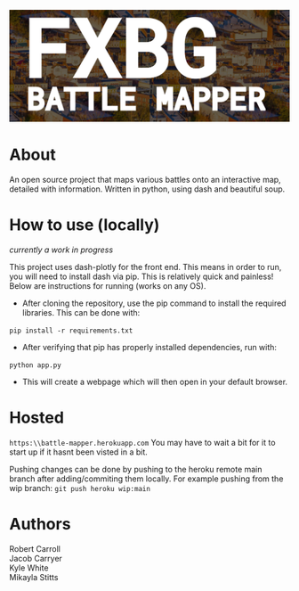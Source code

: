
![header](https://github.com/robswc/fxbg-battle-mapper/blob/main/misc/header.png)

# About 

An open source project that maps various battles onto an interactive map, detailed with information.
Written in python, using dash and beautiful soup.

# How to use (locally)

*currently a work in progress*

This project uses dash-plotly for the front end.  This means in order to run, you will need to install dash via pip.  This is relatively quick and painless!  Below are instructions for running (works on any OS).

- After cloning the repository, use the pip command to install the required libraries.  This can be done with:

 `pip install -r requirements.txt`

- After verifying that pip has properly installed dependencies, run with: 

`python app.py`

- This will create a webpage which will then open in your default browser.

# Hosted
`https:\\battle-mapper.herokuapp.com`
You may have to wait a bit for it to start up if it hasnt been visted in a bit.

Pushing changes can be done by pushing to the heroku remote main branch after adding/commiting them locally.
For example pushing from the wip branch:
`git push heroku wip:main`

# Authors

Robert Carroll  
Jacob Carryer  
Kyle White  
Mikayla Stitts
